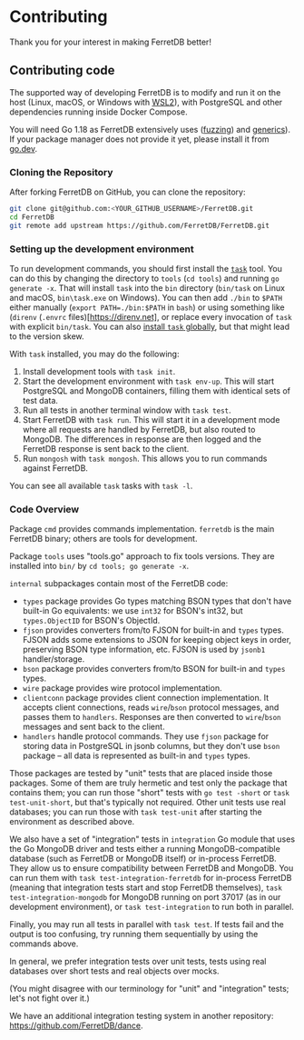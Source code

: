 # Contributing

Thank you for your interest in making FerretDB better!

## Contributing code

The supported way of developing FerretDB is to modify and run it on the host (Linux, macOS, or Windows with [WSL2](https://docs.microsoft.com/en-us/windows/wsl/)), with PostgreSQL and other dependencies running inside Docker Compose.

You will need Go 1.18 as FerretDB extensively uses ([fuzzing](https://go.dev/doc/tutorial/fuzz)) and [generics](https://go.dev/doc/tutorial/generics)).
If your package manager does not provide it yet, please install it from [go.dev](https://go.dev/dl/).

### Cloning the Repository

After forking FerretDB on GitHub, you can clone the repository:

```sh
git clone git@github.com:<YOUR_GITHUB_USERNAME>/FerretDB.git
cd FerretDB
git remote add upstream https://github.com/FerretDB/FerretDB.git
```

### Setting up the development environment

To run development commands, you should first install the [`task`](https://taskfile.dev/) tool.
You can do this by changing the directory to `tools` (`cd tools`) and running `go generate -x`.
That will install `task` into the `bin` directory (`bin/task` on Linux and macOS, `bin\task.exe` on Windows).
You can then add `./bin` to `$PATH` either manually (`export PATH=./bin:$PATH` in `bash`) or using something like (`direnv` (`.envrc` files)[https://direnv.net], or replace every invocation of `task` with explicit `bin/task`.
You can also [install `task` globally](https://taskfile.dev/#/installation), but that might lead to the version skew.

With `task` installed, you may do the following:

1. Install development tools with `task init`.
2. Start the development environment with `task env-up`.
   This will start PostgreSQL and MongoDB containers, filling them with identical sets of test data.
3. Run all tests in another terminal window with `task test`.
4. Start FerretDB with `task run`.
   This will start it in a development mode where all requests are handled by FerretDB, but also routed to MongoDB.
   The differences in response are then logged and the FerretDB response is sent back to the client.
5. Run `mongosh` with `task mongosh`.
   This allows you to run commands against FerretDB.

You can see all available `task` tasks with `task -l`.

### Code Overview

Package `cmd` provides commands implementation. `ferretdb` is the main FerretDB binary; others are tools for development.

Package `tools` uses "tools.go" approach to fix tools versions.
They are installed into `bin/` by `cd tools; go generate -x`.

`internal` subpackages contain most of the FerretDB code:

* `types` package provides Go types matching BSON types that don't have built-in Go equivalents:
  we use `int32` for BSON's int32, but `types.ObjectID` for BSON's ObjectId.
* `fjson` provides converters from/to FJSON for built-in and `types` types.
  FJSON adds some extensions to JSON for keeping object keys in order, preserving BSON type information, etc.
  FJSON is used by `jsonb1` handler/storage.
* `bson` package provides converters from/to BSON for built-in and `types` types.
* `wire` package provides wire protocol implementation.
* `clientconn` package provides client connection implementation.
  It accepts client connections, reads `wire`/`bson` protocol messages, and passes them to `handlers`.
  Responses are then converted to `wire`/`bson` messages and sent back to the client.
* `handlers` handle protocol commands.
  They use `fjson` package for storing data in PostgreSQL in jsonb columns, but they don't use `bson` package –
  all data is represented as built-in and `types` types.

Those packages are tested by "unit" tests that are placed inside those packages.
Some of them are truly hermetic and test only the package that contains them; you can run those "short" tests with `go test -short` or `task test-unit-short`, but that's typically not required.
Other unit tests use real databases; you can run those with `task test-unit` after starting the environment as described above.

We also have a set of "integration" tests in `integration` Go module that uses the Go MongoDB driver and tests either a running MongoDB-compatible database (such as FerretDB or MongoDB itself) or in-process FerretDB.
They allow us to ensure compatibility between FerretDB and MongoDB.
You can run them with `task test-integration-ferretdb` for in-process FerretDB (meaning that integration tests start and stop FerretDB themselves), `task test-integration-mongodb` for MongoDB running on port 37017 (as in our development environment), or `task test-integration` to run both in parallel.

Finally, you may run all tests in parallel with `task test`.
If tests fail and the output is too confusing, try running them sequentially by using the commands above.

In general, we prefer integration tests over unit tests, tests using real databases over short tests and real objects over mocks.

(You might disagree with our terminology for "unit" and "integration" tests; let's not fight over it.)

We have an additional integration testing system in another repository: <https://github.com/FerretDB/dance>.
